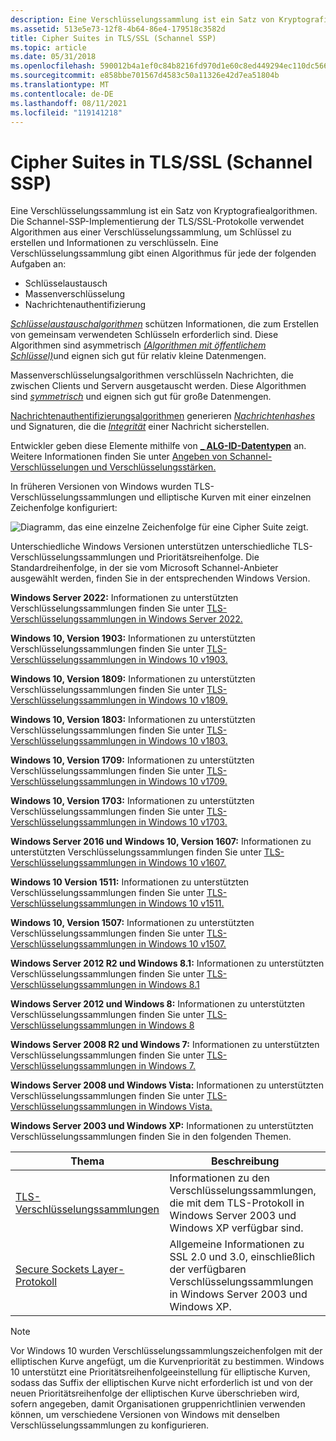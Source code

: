 ```yaml
---
description: Eine Verschlüsselungssammlung ist ein Satz von Kryptografiealgorithmen.
ms.assetid: 513e5e73-12f8-4b64-86e4-179518c3582d
title: Cipher Suites in TLS/SSL (Schannel SSP)
ms.topic: article
ms.date: 05/31/2018
ms.openlocfilehash: 590012b4a1ef0c84b8216fd970d1e60c8ed449294ec110dc566e7c3679b7bb00
ms.sourcegitcommit: e858bbe701567d4583c50a11326e42d7ea51804b
ms.translationtype: MT
ms.contentlocale: de-DE
ms.lasthandoff: 08/11/2021
ms.locfileid: "119141218"
---
```

# <a name="cipher-suites-in-tlsssl-schannel-ssp"></a>Cipher Suites in TLS/SSL (Schannel SSP)

Eine Verschlüsselungssammlung ist ein Satz von Kryptografiealgorithmen. Die Schannel-SSP-Implementierung der TLS/SSL-Protokolle verwendet Algorithmen aus einer Verschlüsselungssammlung, um Schlüssel zu erstellen und Informationen zu verschlüsseln. Eine Verschlüsselungssammlung gibt einen Algorithmus für jede der folgenden Aufgaben an:

-   Schlüsselaustausch
-   Massenverschlüsselung
-   Nachrichtenauthentifizierung

[*Schlüsselaustauschalgorithmen*](/windows/desktop/SecGloss/k-gly) schützen Informationen, die zum Erstellen von gemeinsam verwendeten Schlüsseln erforderlich sind. Diese Algorithmen sind asymmetrisch [*(Algorithmen mit öffentlichem Schlüssel)*](/windows/desktop/SecGloss/p-gly)und eignen sich gut für relativ kleine Datenmengen.

Massenverschlüsselungsalgorithmen verschlüsseln Nachrichten, die zwischen Clients und Servern ausgetauscht werden. Diese Algorithmen sind [*symmetrisch*](/windows/desktop/SecGloss/s-gly) und eignen sich gut für große Datenmengen.

[Nachrichtenauthentifizierungsalgorithmen](message-authentication-codes-in-schannel.md) generieren [*Nachrichtenhashes*](/windows/desktop/SecGloss/h-gly) und Signaturen, die die [*Integrität*](/windows/desktop/SecGloss/i-gly) einer Nachricht sicherstellen.

Entwickler geben diese Elemente mithilfe von [**\_ ALG-ID-Datentypen**](/windows/desktop/SecCrypto/alg-id) an. Weitere Informationen finden Sie unter [Angeben von Schannel-Verschlüsselungen und Verschlüsselungsstärken.](specifying-schannel-ciphers-and-cipher-strengths.md)

In früheren Versionen von Windows wurden TLS-Verschlüsselungssammlungen und elliptische Kurven mit einer einzelnen Zeichenfolge konfiguriert:

![Diagramm, das eine einzelne Zeichenfolge für eine Cipher Suite zeigt.](images/tls-cipher-suite.png)

Unterschiedliche Windows Versionen unterstützen unterschiedliche TLS-Verschlüsselungssammlungen und Prioritätsreihenfolge. Die Standardreihenfolge, in der sie vom Microsoft Schannel-Anbieter ausgewählt werden, finden Sie in der entsprechenden Windows Version.

**Windows Server 2022:** Informationen zu unterstützten Verschlüsselungssammlungen finden Sie unter [TLS-Verschlüsselungssammlungen in Windows Server 2022.](tls-cipher-suites-in-windows-server-2022.md)

**Windows 10, Version 1903:** Informationen zu unterstützten Verschlüsselungssammlungen finden Sie unter [TLS-Verschlüsselungssammlungen in Windows 10 v1903.](tls-cipher-suites-in-windows-10-v1903.md)

**Windows 10, Version 1809:** Informationen zu unterstützten Verschlüsselungssammlungen finden Sie unter [TLS-Verschlüsselungssammlungen in Windows 10 v1809.](tls-cipher-suites-in-windows-10-v1809.md)

**Windows 10, Version 1803:** Informationen zu unterstützten Verschlüsselungssammlungen finden Sie unter [TLS-Verschlüsselungssammlungen in Windows 10 v1803.](tls-cipher-suites-in-windows-10-v1803.md)

**Windows 10, Version 1709:** Informationen zu unterstützten Verschlüsselungssammlungen finden Sie unter [TLS-Verschlüsselungssammlungen in Windows 10 v1709.](tls-cipher-suites-in-windows-10-v1709.md)

**Windows 10, Version 1703:** Informationen zu unterstützten Verschlüsselungssammlungen finden Sie unter [TLS-Verschlüsselungssammlungen in Windows 10 v1703.](tls-cipher-suites-in-windows-10-v1703.md)

**Windows Server 2016 und Windows 10, Version 1607:** Informationen zu unterstützten Verschlüsselungssammlungen finden Sie unter [TLS-Verschlüsselungssammlungen in Windows 10 v1607.](tls-cipher-suites-in-windows-10-v1607.md)

**Windows 10 Version 1511:** Informationen zu unterstützten Verschlüsselungssammlungen finden Sie unter [TLS-Verschlüsselungssammlungen in Windows 10 v1511.](tls-cipher-suites-in-windows-10-v1511.md)

**Windows 10, Version 1507:** Informationen zu unterstützten Verschlüsselungssammlungen finden Sie unter [TLS-Verschlüsselungssammlungen in Windows 10 v1507.](./tls-cipher-suites-in-windows-10--version-1507.md)

**Windows Server 2012 R2 und Windows 8.1:** Informationen zu unterstützten Verschlüsselungssammlungen finden Sie unter [TLS-Verschlüsselungssammlungen in Windows 8.1](tls-cipher-suites-in-windows-8-1.md)

**Windows Server 2012 und Windows 8:** Informationen zu unterstützten Verschlüsselungssammlungen finden Sie unter [TLS-Verschlüsselungssammlungen in Windows 8](tls-cipher-suites-in-windows-8.md)

**Windows Server 2008 R2 und Windows 7:** Informationen zu unterstützten Verschlüsselungssammlungen finden Sie unter [TLS-Verschlüsselungssammlungen in Windows 7.](tls-cipher-suites-in-windows-7.md)

**Windows Server 2008 und Windows Vista:** Informationen zu unterstützten Verschlüsselungssammlungen finden Sie unter [TLS-Verschlüsselungssammlungen in Windows Vista.](schannel-cipher-suites-in-windows-vista.md)

**Windows Server 2003 und Windows XP:** Informationen zu unterstützten Verschlüsselungssammlungen finden Sie in den folgenden Themen.

| Thema                                                                         | Beschreibung                                                                                                                        |
|-------------------------------------------------------------------------------|------------------------------------------------------------------------------------------------------------------------------------|
| [TLS-Verschlüsselungssammlungen](tls-cipher-suites.md)<br/>                         | Informationen zu den Verschlüsselungssammlungen, die mit dem TLS-Protokoll in Windows Server 2003 und Windows XP verfügbar sind.<br/>              |
| [Secure Sockets Layer-Protokoll](secure-sockets-layer-protocol.md)<br/> | Allgemeine Informationen zu SSL 2.0 und 3.0, einschließlich der verfügbaren Verschlüsselungssammlungen in Windows Server 2003 und Windows XP.<br/> |



 

> [!Note]  
> Vor Windows 10 wurden Verschlüsselungssammlungszeichenfolgen mit der elliptischen Kurve angefügt, um die Kurvenpriorität zu bestimmen. Windows 10 unterstützt eine Prioritätsreihenfolgeeinstellung für elliptische Kurven, sodass das Suffix der elliptischen Kurve nicht erforderlich ist und von der neuen Prioritätsreihenfolge der elliptischen Kurve überschrieben wird, sofern angegeben, damit Organisationen gruppenrichtlinien verwenden können, um verschiedene Versionen von Windows mit denselben Verschlüsselungssammlungen zu konfigurieren.

 

